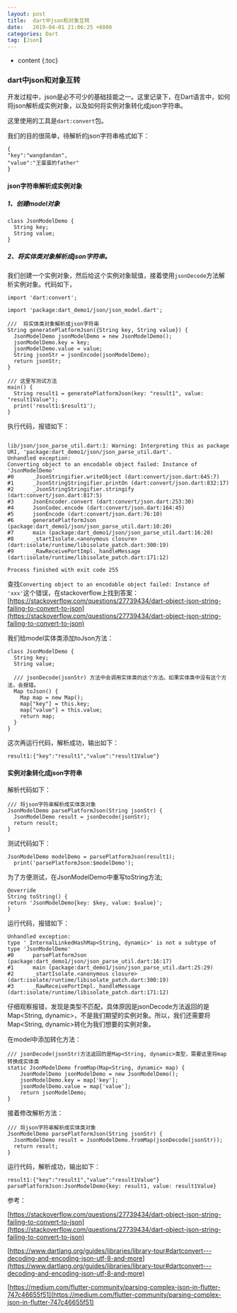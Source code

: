 ```yaml
---
layout: post
title:  dart中json和对象互转
date:   2019-04-01 21:06:25 +0800
categories: Dart
tag: [Json]
---
```


* content
{:toc}



### dart中json和对象互转

开发过程中，json是必不可少的基础技能之一。这里记录下，在Dart语言中，如何将json解析成实例对象，以及如何将实例对象转化成json字符串。

这里使用的工具是`dart:convert`包。

我们的目的很简单，待解析的json字符串格式如下：

```
{
"key":"wangdandan",
"value":"王蛋蛋的father"
}
```

#### json字符串解析成实例对象

##### 1、创建model对象

```
class JsonModelDemo {
  String key;
  String value;
}
```

##### 2、将实体类对象解析成json字符串。

我们创建一个实例对象，然后给这个实例对象赋值，接着使用`jsonDecode`方法解析实例对象。代码如下，

```
import 'dart:convert';

import 'package:dart_demo1/json/json_model.dart';

///  将实体类对象解析成json字符串
String generatePlatformJson({String key, String value}) {
  JsonModelDemo jsonModelDemo = new JsonModelDemo();
  jsonModelDemo.key = key;
  jsonModelDemo.value = value;
  String jsonStr = jsonEncode(jsonModelDemo);
  return jsonStr;
}

/// 这里写测试方法
main() {
  String result1 = generatePlatformJson(key: "result1", value: "result1Value");
  print('result1:$result1');
}
```

执行代码，报错如下：

```

lib/json/json_parse_util.dart:1: Warning: Interpreting this as package URI, 'package:dart_demo1/json/json_parse_util.dart'.
Unhandled exception:
Converting object to an encodable object failed: Instance of 'JsonModelDemo'
#0      _JsonStringifier.writeObject (dart:convert/json.dart:645:7)
#1      _JsonStringStringifier.printOn (dart:convert/json.dart:832:17)
#2      _JsonStringStringifier.stringify (dart:convert/json.dart:817:5)
#3      JsonEncoder.convert (dart:convert/json.dart:253:30)
#4      JsonCodec.encode (dart:convert/json.dart:164:45)
#5      jsonEncode (dart:convert/json.dart:76:10)
#6      generatePlatformJson (package:dart_demo1/json/json_parse_util.dart:10:20)
#7      main (package:dart_demo1/json/json_parse_util.dart:16:20)
#8      _startIsolate.<anonymous closure> (dart:isolate/runtime/libisolate_patch.dart:300:19)
#9      _RawReceivePortImpl._handleMessage (dart:isolate/runtime/libisolate_patch.dart:171:12)

Process finished with exit code 255
```

查找`Converting object to an encodable object failed: Instance of 'xxx'`这个错误，在stackoverflow上找到答案：[https://stackoverflow.com/questions/27739434/dart-object-json-string-failing-to-convert-to-json](https://stackoverflow.com/questions/27739434/dart-object-json-string-failing-to-convert-to-json)

我们给model实体类添加toJson方法：

```
class JsonModelDemo {
  String key;
  String value;

  /// jsonDecode(jsonStr) 方法中会调用实体类的这个方法。如果实体类中没有这个方法，会报错。
  Map toJson() {
    Map map = new Map();
    map["key"] = this.key;
    map["value"] = this.value;
    return map;
  }
}
```

这次再运行代码，解析成功，输出如下：

```
result1:{"key":"result1","value":"result1Value"}
```

#### 实例对象转化成json字符串
解析代码如下：

```
/// 将json字符串解析成实体类对象
JsonModelDemo parsePlatformJson(String jsonStr) {
  JsonModelDemo result = jsonDecode(jsonStr);
  return result;
}
```

测试代码如下：

```
JsonModelDemo modelDemo = parsePlatformJson(result1);
  print('parsePlatformJson:$modelDemo');
```

为了方便测试，在JsonModelDemo中重写toString方法;

```
@override
String toString() {
return 'JsonModelDemo{key: $key, value: $value}';
}
```

运行代码，报错如下：

```
Unhandled exception:
type '_InternalLinkedHashMap<String, dynamic>' is not a subtype of type 'JsonModelDemo'
#0      parsePlatformJson (package:dart_demo1/json/json_parse_util.dart:16:17)
#1      main (package:dart_demo1/json/json_parse_util.dart:25:29)
#2      _startIsolate.<anonymous closure> (dart:isolate/runtime/libisolate_patch.dart:300:19)
#3      _RawReceivePortImpl._handleMessage (dart:isolate/runtime/libisolate_patch.dart:171:12)
```

仔细观察报错，发现是类型不匹配，具体原因是jsonDecode方法返回的是Map<String, dynamic>，不是我们期望的实例对象。所以，我们还需要将Map<String, dynamic>转化为我们想要的实例对象。

在model中添加转化方法：

```
/// jsonDecode(jsonStr)方法返回的是Map<String, dynamic>类型，需要这里将map转换成实体类
static JsonModelDemo fromMap(Map<String, dynamic> map) {
    JsonModelDemo jsonModelDemo = new JsonModelDemo();
    jsonModelDemo.key = map['key'];
    jsonModelDemo.value = map['value'];
    return jsonModelDemo;
}
```

接着修改解析方法：

```
/// 将json字符串解析成实体类对象
JsonModelDemo parsePlatformJson(String jsonStr) {
  JsonModelDemo result = JsonModelDemo.fromMap(jsonDecode(jsonStr));
  return result;
}
```

运行代码，解析成功，输出如下：

```
result1:{"key":"result1","value":"result1Value"}
parsePlatformJson:JsonModelDemo{key: result1, value: result1Value}
```

参考：

[https://stackoverflow.com/questions/27739434/dart-object-json-string-failing-to-convert-to-json](https://stackoverflow.com/questions/27739434/dart-object-json-string-failing-to-convert-to-json)

[https://www.dartlang.org/guides/libraries/library-tour#dartconvert---decoding-and-encoding-json-utf-8-and-more](https://www.dartlang.org/guides/libraries/library-tour#dartconvert---decoding-and-encoding-json-utf-8-and-more)

[https://medium.com/flutter-community/parsing-complex-json-in-flutter-747c46655f51](https://medium.com/flutter-community/parsing-complex-json-in-flutter-747c46655f51)

